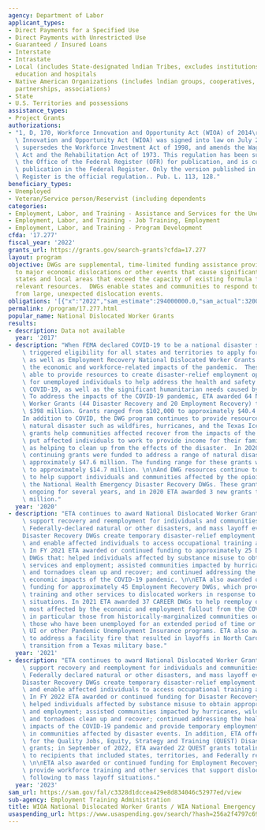 ```yaml
---
agency: Department of Labor
applicant_types:
- Direct Payments for a Specified Use
- Direct Payments with Unrestricted Use
- Guaranteed / Insured Loans
- Interstate
- Intrastate
- Local (includes State-designated lndian Tribes, excludes institutions of higher
  education and hospitals
- Native American Organizations (includes lndian groups, cooperatives, corporations,
  partnerships, associations)
- State
- U.S. Territories and possessions
assistance_types:
- Project Grants
authorizations:
- "1, D, 170, Workforce Innovation and Opportunity Act (WIOA) of 2014\r\n\r\nThe Workforce\
  \ Innovation and Opportunity Act (WIOA) was signed into law on July 22, 2014.  It\
  \ supersedes the Workforce Investment Act of 1998, and amends the Wagner-Peyser\
  \ Act and the Rehabilitation Act of 1973. This regulation has been submitted to\
  \ the Office of the Federal Register (OFR) for publication, and is currently pending\
  \ publication in the Federal Register. Only the version published in the Federal\
  \ Register is the official regulation.. Pub. L. 113, 128."
beneficiary_types:
- Unemployed
- Veteran/Service person/Reservist (including dependents
categories:
- Employment, Labor, and Training - Assistance and Services for the Unemployed
- Employment, Labor, and Training - Job Training, Employment
- Employment, Labor, and Training - Program Development
cfda: '17.277'
fiscal_year: '2022'
grants_url: https://grants.gov/search-grants?cfda=17.277
layout: program
objective: DWGs are supplemental, time-limited funding assistance provided in response
  to major economic dislocations or other events that cause significant impact on
  states and local areas that exceed the capacity of existing formula funds and other
  relevant resources.  DWGs enable states and communities to respond to and recover
  from large, unexpected dislocation events.
obligations: '[{"x":"2022","sam_estimate":294000000.0,"sam_actual":320000000.0,"usa_spending_actual":302930577.37},{"x":"2023","sam_estimate":235000000.0,"sam_actual":0.0,"usa_spending_actual":98934085.17999999},{"x":"2024","sam_estimate":255000000.0,"sam_actual":0.0,"usa_spending_actual":-29669157.05}]'
permalink: /program/17.277.html
popular_name: National Dislocated Worker Grants
results:
- description: Data not available
  year: '2017'
- description: "When FEMA declared COVID-19 to be a national disaster situation, it\
    \ triggered eligibility for all states and territories to apply for Disaster Recovery\
    \ as well as Employment Recovery National Dislocated Worker Grants to help address\
    \ the economic and workforce-related impacts of the pandemic.  These grants were\
    \ able to provide resources to create disaster-relief employment opportunities\
    \ for unemployed individuals to help address the health and safety impacts of\
    \ COVID-19, as well as the significant humanitarian needs caused by the pandemic.\
    \ To address the impacts of the COVID-19 pandemic, ETA awarded 64 National Dislocated\
    \ Worker Grants (44 Disaster Recovery and 20 Employment Recovery) totaling nearly\
    \ $398 million. Grants ranged from $102,000 to approximately $40.4 million.\n\n\
    In addition to COVID, the DWG program continues to provide resources to address\
    \ natural disaster such as wildfires, hurricanes, and the Texas Ice Storm; these\
    \ grants help communities affected recover from the impacts of the disaster and\
    \ put affected individuals to work to provide income for their families as well\
    \ as helping to clean up from the effects of the disaster.  In 2020 11 new or\
    \ continuing grants were funded to address a range of natural disasters, totaling\
    \ approximately $47.6 million. The funding range for these grants was $470,000\
    \ to approximately $14.7 million. \n\nAnd DWG resources continue to be awarded\
    \ to help support individuals and communities affected by the opioid crisis through\
    \ the National Health Emergency Disaster Recovery DWGs. These grants have been\
    \ ongoing for several years, and in 2020 ETA awarded 3 new grants totaling $5.9\
    \ million."
  year: '2020'
- description: "ETA continues to award National Dislocated Worker Grants (DWGs) to\
    \ support recovery and reemployment for individuals and communities affected by\
    \ Federally-declared natural or other disasters, and mass layoff events.\n \n\
    Disaster Recovery DWGs create temporary disaster-relief employment opportunities\
    \ and enable affected individuals to access occupational training and other services.\
    \ In FY 2021 ETA awarded or continued funding to approximately 25 Disaster Recovery\
    \ DWGs that: helped individuals affected by substance misuse to obtain appropriate\
    \ services and employment; assisted communities impacted by hurricanes, wildfires,\
    \ and tornadoes clean up and recover; and continued addressing the health and\
    \ economic impacts of the COVID-19 pandemic. \n\nETA also awarded or continued\
    \ funding for approximately 45 Employment Recovery DWGs, which provide workforce\
    \ training and other services to dislocated workers in response to mass layoff\
    \ situations. In 2021 ETA awarded 37 CAREER DWGs to help reemploy dislocated workers\
    \ most affected by the economic and employment fallout from the COVID-19 pandemic,\
    \ in particular those from historically-marginalized communities or groups, and\
    \ those who have been unemployed for an extended period of time or who have exhausted\
    \ UI or other Pandemic Unemployment Insurance programs. ETA also awarded grants\
    \ to address a facility fire that resulted in layoffs in North Carolina and military\
    \ transition from a Texas military base."
  year: '2021'
- description: "ETA continues to award National Dislocated Worker Grants (DWGs) to\
    \ support recovery and reemployment for individuals and communities affected by\
    \ Federally declared natural or other disasters, and mass layoff events.\n \n\
    Disaster Recovery DWGs create temporary disaster-relief employment opportunities\
    \ and enable affected individuals to access occupational training and other services.\
    \ In FY 2022 ETA awarded or continued funding for Disaster Recovery DWGs that:\
    \ helped individuals affected by substance misuse to obtain appropriate services\
    \ and employment; assisted communities impacted by hurricanes, wildfires, flooding\
    \ and tornadoes clean up and recover; continued addressing the health and economic\
    \ impacts of the COVID-19 pandemic and provide temporary employment for individuals\
    \ in communities affected by disaster events. In addition, ETA offered funding\
    \ for the Quality Jobs, Equity, Strategy and Training (QUEST) Disaster Recovery\
    \ grants; in September of 2022, ETA awarded 22 QUEST grants totaling $198,805,508\
    \ to recipients that included states, territories, and Federally recognized tribes.\
    \ \n\nETA also awarded or continued funding for Employment Recovery DWGs, which\
    \ provide workforce training and other services that support dislocated workers\
    \ following to mass layoff situations."
  year: '2023'
sam_url: https://sam.gov/fal/c3328d1dccea429e8d834046c52977ed/view
sub-agency: Employment Training Administration
title: WIOA National Dislocated Worker Grants / WIA National Emergency Grants
usaspending_url: https://www.usaspending.gov/search/?hash=256a2f4797c69d1d386ad74c42569d63
---
```

